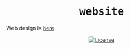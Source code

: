 <h1 align='center'>
    <samp>website</samp>
</h1>

Web design is [here](https://www.figma.com/file/vKdEACDaFBXV9WjTKMoR3r/Portfolio?node-id=0%3A1)

<p align="center">
    <a href="./license">
        <img alt="License" src="https://img.shields.io/badge/License-MIT-%23F8FAF7?logo=github&style=flat-square">
    </a>
</p>
